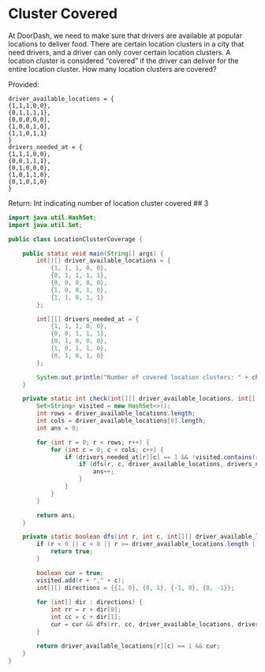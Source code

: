 # Cluster Covered
At DoorDash, we need to make sure that drivers are available at popular locations to deliver food.
 There are certain location clusters in a city that need drivers, and a driver can only cover certain location clusters.
 A location cluster is considered “covered” if the driver can deliver for the entire location cluster.
 How many location clusters are covered?

 Provided:
 ```
 driver_available_locations = {
 {1,1,1,0,0},
 {0,1,1,1,1},
 {0,0,0,0,0],
 {1,0,0,1,0],
 {1,1,0,1,1}
 }
 drivers_needed_at = {
 {1,1,1,0,0},
 {0,0,1,1,1},
 {0,1,0,0,0},
 {1,0,1,1,0},
 {0,1,0,1,0}
 }
```

Return: Int indicating number of location cluster covered ## 3

```Java
import java.util.HashSet;
import java.util.Set;

public class LocationClusterCoverage {

    public static void main(String[] args) {
        int[][] driver_available_locations = {
            {1, 1, 1, 0, 0},
            {0, 1, 1, 1, 1},
            {0, 0, 0, 0, 0},
            {1, 0, 0, 1, 0},
            {1, 1, 0, 1, 1}
        };

        int[][] drivers_needed_at = {
            {1, 1, 1, 0, 0},
            {0, 0, 1, 1, 1},
            {0, 1, 0, 0, 0},
            {1, 0, 1, 1, 0},
            {0, 1, 0, 1, 0}
        };

        System.out.println("Number of covered location clusters: " + check(driver_available_locations, drivers_needed_at));
    }

    private static int check(int[][] driver_available_locations, int[][] drivers_needed_at) {
        Set<String> visited = new HashSet<>();
        int rows = driver_available_locations.length;
        int cols = driver_available_locations[0].length;
        int ans = 0;

        for (int r = 0; r < rows; r++) {
            for (int c = 0; c < cols; c++) {
                if (drivers_needed_at[r][c] == 1 && !visited.contains(r + "," + c)) {
                    if (dfs(r, c, driver_available_locations, drivers_needed_at, visited)) {
                        ans++;
                    }
                }
            }
        }

        return ans;
    }

    private static boolean dfs(int r, int c, int[][] driver_available_locations, int[][] drivers_needed_at, Set<String> visited) {
        if (r < 0 || c < 0 || r >= driver_available_locations.length || c >= driver_available_locations[0].length || visited.contains(r + "," + c) || drivers_needed_at[r][c] == 0) {
            return true;
        }

        boolean cur = true;
        visited.add(r + "," + c);
        int[][] directions = {{1, 0}, {0, 1}, {-1, 0}, {0, -1}};
        
        for (int[] dir : directions) {
            int rr = r + dir[0];
            int cc = c + dir[1];
            cur = cur && dfs(rr, cc, driver_available_locations, drivers_needed_at, visited);
        }

        return driver_available_locations[r][c] == 1 && cur;
    }
}

```
